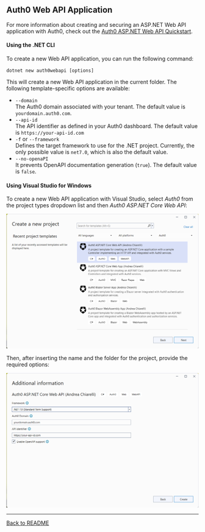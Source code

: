 ## Auth0 Web API Application

For more information about creating and securing an ASP.NET Web API application with Auth0, check out the [Auth0 ASP.NET Web API Quickstart](https://auth0.com/docs/quickstart/backend/aspnet-core-webapi).

#### Using the .NET CLI

To create a new Web API application, you can run the following command:

```
dotnet new auth0webapi [options]
```

This will create a new Web API application in the current folder. The following template-specific options are available:

- `--domain`<br>
  The Auth0 domain associated with your tenant. The default value is `yourdomain.auth0.com`.
- `--api-id`<br>
  The API identifier as defined in your Auth0 dashboard. The default value is `https://your-api-id.com`
- `-f` or `--framework`<br>
  Defines the target framework to use for the .NET project. Currently, the only possible value is `net7.0`, which is also the default value.
- `--no-openaPI`<br>
  It prevents OpenAPI documentation generation (`true`). The default value is `false`.



#### Using Visual Studio for Windows

To create a new Web API application with Visual Studio, select *Auth0* from the project types dropdown list and then *Auth0 ASP.NET Core Web API*:

![Auth0 MVC Application from Visual Studio](assets/auth0-webapi-app-vs.png)

Then, after inserting the name and the folder for the project, provide the required options:

![Auth0 MVC Application options from Visual Studio](assets/auth0-webapi-app-vs-options.png)

---

[Back to README](../README.md)

